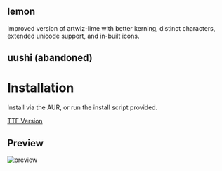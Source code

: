 

## lemon

Improved version of artwiz-lime with better kerning, distinct characters, extended unicode support, and in-built icons.

## uushi (abandoned)

# Installation

Install via the AUR, or run the install script provided.

[TTF Version](https://github.com/fennerm/artwiz-lemon-ttf)


## Preview
![preview](https://raw.githubusercontent.com/mxnkfish/fonts/master/icons_001.png)
